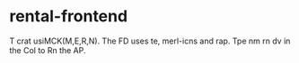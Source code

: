 # rental-frontend
T
crat usiMCK(M,E,R,N).
The FD uses te, merl-icns and rap.
Tpe nm rn dv in the Col to Rn the AP.
